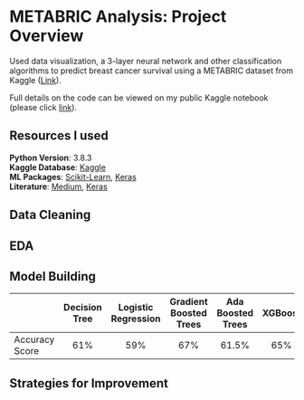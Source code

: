 # METABRIC Analysis: Project Overview
Used data visualization, a 3-layer neural network and other classification algorithms to predict breast cancer survival using a METABRIC dataset from Kaggle ([Link](https://www.kaggle.com/kershtheva/starter-breast-cancer-gene-expression-3925d3a5-5)).

Full details on the code can be viewed on my public Kaggle notebook (please click [link](https://www.kaggle.comstarter-breast-cancer-gene-expression-3925d3a5-5)). 

## Resources I used 
**Python Version**: 3.8.3 <br>
**Kaggle Database**: [Kaggle](https://www.kaggle.com/raghadalharbi/breast-cancer-gene-expression-profiles-metabric) <br>
**ML Packages**: [Scikit-Learn](https://scikit-learn.org/stable/), [Keras](https://keras.io/) <br>
**Literature**: [Medium](https://towardsdatascience.com/a-beginners-guide-to-xgboost-87f5d4c30ed7), [Keras](https://machinelearningmastery.com/tutorial-first-neural-network-python-keras/)

## Data Cleaning

## EDA

## Model Building

|                | Decision Tree | Logistic Regression | Gradient Boosted Trees | Ada Boosted Trees | XGBoost | 3-Layer NN |
|----------------|:-------------:|:-------------------:|:----------------------:|:-----------------:|:-------:|:----------:|
| Accuracy Score |      61%      |         59%         |           67%          |       61.5%       |   65%   |     61%    |

## Strategies for Improvement
